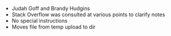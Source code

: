 - Judah Goff and Brandy Hudgins
- Stack Overflow was consulted at various points to clarify notes
- No special instructions
- Moves file from temp upload to dir